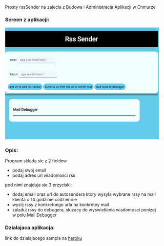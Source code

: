 Prosty rssSender na zajecia z Budowa i Administracja Aplikacji w Chmurze

### Screen z aplikacji:

![screen](/src/main/resources/static/rsssender.jpg)


### Opis:

Program sklada sie z 2 fieldow
  - podaj swoj email
  - podaj adres url wiadomosci rss
  
  pod nimi znajduja sie 3 przyciski:
  - dodaj email oraz url do autosendera ktory wysyla wybrane rssy na mail klienta o 14 godzinie codziennie
  - wyslij rssy z konkretnego urla na konkretny mail
  - zaladuj rssy do debugera, sluzacy do wyswietlania wiadomosci ponizej w polu Mail Debugger  

### Dzialajaca aplikacja:
 link do dzialajacego sampla na [heroku](https://bpwsbapp.herokuapp.com) 
